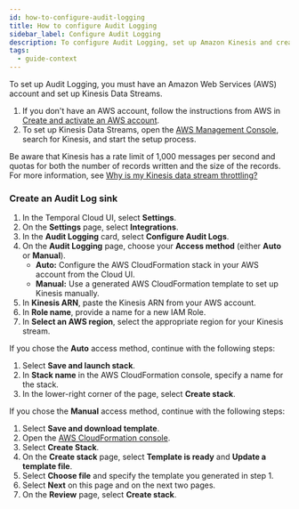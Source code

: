 ```yaml
---
id: how-to-configure-audit-logging
title: How to configure Audit Logging
sidebar_label: Configure Audit Logging
description: To configure Audit Logging, set up Amazon Kinesis and create an Audit Log sink.
tags:
  - guide-context
---
```


To set up Audit Logging, you must have an Amazon Web Services (AWS) account and set up Kinesis Data Streams.

1. If you don't have an AWS account, follow the instructions from AWS in [Create and activate an AWS account](https://aws.amazon.com/premiumsupport/knowledge-center/create-and-activate-aws-account/).
2. To set up Kinesis Data Streams, open the [AWS Management Console](https://aws.amazon.com/console/), search for Kinesis, and start the setup process.

Be aware that Kinesis has a rate limit of 1,000 messages per second and quotas for both the number of records written and the size of the records.
For more information, see [Why is my Kinesis data stream throttling?](https://aws.amazon.com/premiumsupport/knowledge-center/kinesis-data-stream-throttling/)

### Create an Audit Log sink

1. In the Temporal Cloud UI, select **Settings**.
1. On the **Settings** page, select **Integrations**.
1. In the **Audit Logging** card, select **Configure Audit Logs**.
1. On the **Audit Logging** page, choose your **Access method** (either **Auto** or **Manual**).
   - **Auto:** Configure the AWS CloudFormation stack in your AWS account from the Cloud UI.
   - **Manual:** Use a generated AWS CloudFormation template to set up Kinesis manually.
1. In **Kinesis ARN**, paste the Kinesis ARN from your AWS account.
1. In **Role name**, provide a name for a new IAM Role.
1. In **Select an AWS region**, select the appropriate region for your Kinesis stream.

If you chose the **Auto** access method, continue with the following steps:

1. Select **Save and launch stack**.
1. In **Stack name** in the AWS CloudFormation console, specify a name for the stack.
1. In the lower-right corner of the page, select **Create stack**.

If you chose the **Manual** access method, continue with the following steps:

1. Select **Save and download template**.
1. Open the [AWS CloudFormation console](https://console.aws.amazon.com/cloudformation/).
1. Select **Create Stack**.
1. On the **Create stack** page, select **Template is ready** and **Update a template file**.
1. Select **Choose file** and specify the template you generated in step 1.
1. Select **Next** on this page and on the next two pages.
1. On the **Review** page, select **Create stack**.
